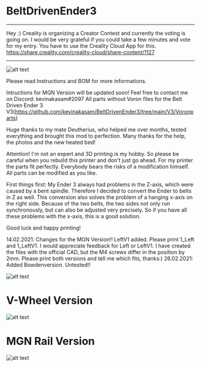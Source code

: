 # BeltDrivenEnder3
---
Hey :)
Creality is organizing a Creator Contest and currently the voting is going on. I would be very grateful if you could take a few minutes and vote for my entry. You have to use the Creality Cloud App for this.
https://share.creality.com/creality-cloud/share-content/1127

---
![alt text](https://github.com/kevinakasam/BeltDrivenEnder3/blob/main/BD_V3.jpg?raw=true)

Please read Instructions and BOM for more informations.

Intructions for MGN Version will be updated soon!
Feel free to contact me on Discord: kevinakasam#2097
All parts without Voron files for the Belt Driven Ender 3 V3(https://github.com/kevinakasam/BeltDrivenEnder3/tree/main/V3/Voronparts)

Huge thanks to my mate Deutherius, who helped me over months, tested everything and brought this mod to perfection. Many thanks for the help, the photos and the new heated bed!

Attention!
I'm not an expert and 3D printing is my hobby. So please be careful when you rebuild this printer and don't just go ahead. For my printer the parts fit perfectly.
Everybody bears the risks of a modification himself.
All parts can be modified as you like.

First things first:
My Ender 3 always had problems in the Z-axis, which were caused by a bent spindle. Therefore I decided to convert the Ender to belts in Z as well.
This conversion also solves the problem of a hanging x-axis on the right side. Because of the two belts, the two sides not only run synchronously, but can also be adjusted very precisely.
So if you have all these problems with the x-axis, this is a good solution.

Good luck and happy printing!

14.02.2021: Changes for the MGN Version!! LeftV1 added. Please print 1_Left and 1_LeftV1. I would appreciate feedback for Left or LeftV1. I have created the files with the official CAD, but the M4 screws differ in the position by 2mm. Please print both versions and tell me which fits, thanks:)
26.02.2021: Added Bowdenversion. Untested!!


![alt text](https://github.com/kevinakasam/BeltDrivenEnder3/blob/main/Pictures/IMG_3939.JPEG?raw=true)

# V-Wheel Version
![alt text](https://github.com/kevinakasam/BeltDrivenEnder3/blob/main/Pictures/RollerVersion.png?raw=true)

# MGN Rail Version
![alt text](https://github.com/kevinakasam/BeltDrivenEnder3/blob/main/Pictures/RailVersion.png)
